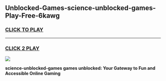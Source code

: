 
## Unblocked-Games-science-unblocked-games-Play-Free-6kawg
<h3>
<a href="https://premium76.site?title=science-unblocked-games&ref=10A">CLICK TO PLAY</a></h3>
<hr>

<h3>
<a href="https://premium76.site?title=science-unblocked-games&ref=10A">CLICK 2 PLAY</a>
  
</h3>

<a href="https://premium76.site?title=science-unblocked-games&ref=10A"><img src="https://clearcache.store/games.png"></a>


**science-unblocked-games games unblocked: Your Gateway to Fun and Accessible Online Gaming**
